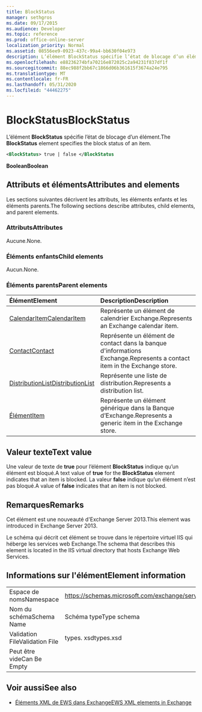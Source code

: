 ```yaml
---
title: BlockStatus
manager: sethgros
ms.date: 09/17/2015
ms.audience: Developer
ms.topic: reference
ms.prod: office-online-server
localization_priority: Normal
ms.assetid: 08556ee9-0923-437c-99a4-bb630f04e973
description: L’élément BlockStatus spécifie l’état de blocage d’un élément.
ms.openlocfilehash: e88236274bfa70216e872025c2a94231f837df1f
ms.sourcegitcommit: 88ec988f2bb67c1866d06b361615f3674a24e795
ms.translationtype: MT
ms.contentlocale: fr-FR
ms.lasthandoff: 05/31/2020
ms.locfileid: "44462275"
---
```

# <a name="blockstatus"></a><span data-ttu-id="fccb7-103">BlockStatus</span><span class="sxs-lookup"><span data-stu-id="fccb7-103">BlockStatus</span></span>

<span data-ttu-id="fccb7-104">L’élément **BlockStatus** spécifie l’état de blocage d’un élément.</span><span class="sxs-lookup"><span data-stu-id="fccb7-104">The **BlockStatus** element specifies the block status of an item.</span></span> 
  
```XML
<BlockStatus> true | false </BlockStatus
```

 <span data-ttu-id="fccb7-105">**Boolean**</span><span class="sxs-lookup"><span data-stu-id="fccb7-105">**Boolean**</span></span>
## <a name="attributes-and-elements"></a><span data-ttu-id="fccb7-106">Attributs et éléments</span><span class="sxs-lookup"><span data-stu-id="fccb7-106">Attributes and elements</span></span>

<span data-ttu-id="fccb7-107">Les sections suivantes décrivent les attributs, les éléments enfants et les éléments parents.</span><span class="sxs-lookup"><span data-stu-id="fccb7-107">The following sections describe attributes, child elements, and parent elements.</span></span>
  
### <a name="attributes"></a><span data-ttu-id="fccb7-108">Attributs</span><span class="sxs-lookup"><span data-stu-id="fccb7-108">Attributes</span></span>

<span data-ttu-id="fccb7-109">Aucune.</span><span class="sxs-lookup"><span data-stu-id="fccb7-109">None.</span></span>
  
### <a name="child-elements"></a><span data-ttu-id="fccb7-110">Éléments enfants</span><span class="sxs-lookup"><span data-stu-id="fccb7-110">Child elements</span></span>

<span data-ttu-id="fccb7-111">Aucun.</span><span class="sxs-lookup"><span data-stu-id="fccb7-111">None.</span></span>
  
### <a name="parent-elements"></a><span data-ttu-id="fccb7-112">Éléments parents</span><span class="sxs-lookup"><span data-stu-id="fccb7-112">Parent elements</span></span>

|<span data-ttu-id="fccb7-113">**Élément**</span><span class="sxs-lookup"><span data-stu-id="fccb7-113">**Element**</span></span>|<span data-ttu-id="fccb7-114">**Description**</span><span class="sxs-lookup"><span data-stu-id="fccb7-114">**Description**</span></span>|
|:-----|:-----|
|[<span data-ttu-id="fccb7-115">CalendarItem</span><span class="sxs-lookup"><span data-stu-id="fccb7-115">CalendarItem</span></span>](calendaritem.md) <br/> |<span data-ttu-id="fccb7-116">Représente un élément de calendrier Exchange.</span><span class="sxs-lookup"><span data-stu-id="fccb7-116">Represents an Exchange calendar item.</span></span>  <br/> |
|[<span data-ttu-id="fccb7-117">Contact</span><span class="sxs-lookup"><span data-stu-id="fccb7-117">Contact</span></span>](contact.md) <br/> |<span data-ttu-id="fccb7-118">Représente un élément de contact dans la banque d'informations Exchange.</span><span class="sxs-lookup"><span data-stu-id="fccb7-118">Represents a contact item in the Exchange store.</span></span>  <br/> |
|[<span data-ttu-id="fccb7-119">DistributionList</span><span class="sxs-lookup"><span data-stu-id="fccb7-119">DistributionList</span></span>](distributionlist.md) <br/> |<span data-ttu-id="fccb7-120">Représente une liste de distribution.</span><span class="sxs-lookup"><span data-stu-id="fccb7-120">Represents a distribution list.</span></span>  <br/> |
|[<span data-ttu-id="fccb7-121">Élément</span><span class="sxs-lookup"><span data-stu-id="fccb7-121">Item</span></span>](item.md) <br/> |<span data-ttu-id="fccb7-122">Représente un élément générique dans la Banque d’Exchange.</span><span class="sxs-lookup"><span data-stu-id="fccb7-122">Represents a generic item in the Exchange store.</span></span>  <br/> |
   
## <a name="text-value"></a><span data-ttu-id="fccb7-123">Valeur texte</span><span class="sxs-lookup"><span data-stu-id="fccb7-123">Text value</span></span>

<span data-ttu-id="fccb7-124">Une valeur de texte de **true** pour l’élément **BlockStatus** indique qu’un élément est bloqué.</span><span class="sxs-lookup"><span data-stu-id="fccb7-124">A text value of **true** for the **BlockStatus** element indicates that an item is blocked.</span></span> <span data-ttu-id="fccb7-125">La valeur **false** indique qu’un élément n’est pas bloqué.</span><span class="sxs-lookup"><span data-stu-id="fccb7-125">A value of **false** indicates that an item is not blocked.</span></span> 
  
## <a name="remarks"></a><span data-ttu-id="fccb7-126">Remarques</span><span class="sxs-lookup"><span data-stu-id="fccb7-126">Remarks</span></span>

<span data-ttu-id="fccb7-127">Cet élément est une nouveauté d'Exchange Server 2013.</span><span class="sxs-lookup"><span data-stu-id="fccb7-127">This element was introduced in Exchange Server 2013.</span></span>
  
<span data-ttu-id="fccb7-128">Le schéma qui décrit cet élément se trouve dans le répertoire virtuel IIS qui héberge les services web Exchange.</span><span class="sxs-lookup"><span data-stu-id="fccb7-128">The schema that describes this element is located in the IIS virtual directory that hosts Exchange Web Services.</span></span>
  
## <a name="element-information"></a><span data-ttu-id="fccb7-129">Informations sur l'élément</span><span class="sxs-lookup"><span data-stu-id="fccb7-129">Element information</span></span>

|||
|:-----|:-----|
|<span data-ttu-id="fccb7-130">Espace de noms</span><span class="sxs-lookup"><span data-stu-id="fccb7-130">Namespace</span></span>  <br/> |https://schemas.microsoft.com/exchange/services/2006/types  <br/> |
|<span data-ttu-id="fccb7-131">Nom du schéma</span><span class="sxs-lookup"><span data-stu-id="fccb7-131">Schema Name</span></span>  <br/> |<span data-ttu-id="fccb7-132">Schéma type</span><span class="sxs-lookup"><span data-stu-id="fccb7-132">Type schema</span></span>  <br/> |
|<span data-ttu-id="fccb7-133">Validation File</span><span class="sxs-lookup"><span data-stu-id="fccb7-133">Validation File</span></span>  <br/> |<span data-ttu-id="fccb7-134">types. xsd</span><span class="sxs-lookup"><span data-stu-id="fccb7-134">types.xsd</span></span>  <br/> |
|<span data-ttu-id="fccb7-135">Peut être vide</span><span class="sxs-lookup"><span data-stu-id="fccb7-135">Can Be Empty</span></span>  <br/> ||
   
## <a name="see-also"></a><span data-ttu-id="fccb7-136">Voir aussi</span><span class="sxs-lookup"><span data-stu-id="fccb7-136">See also</span></span>



- [<span data-ttu-id="fccb7-137">Éléments XML de EWS dans Exchange</span><span class="sxs-lookup"><span data-stu-id="fccb7-137">EWS XML elements in Exchange</span></span>](ews-xml-elements-in-exchange.md)

